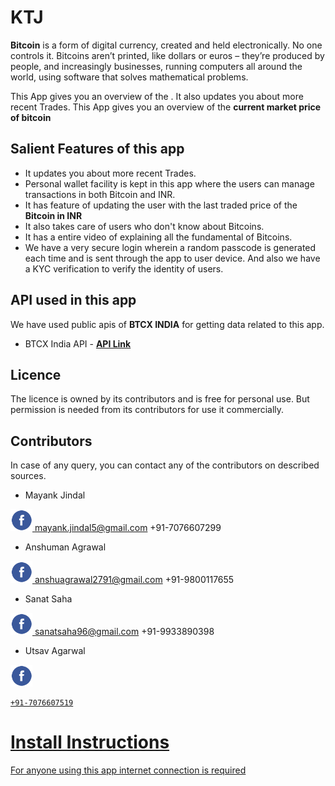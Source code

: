 # KTJ

**Bitcoin** is a form of digital currency, created and held electronically. No one controls it. Bitcoins aren’t printed, like dollars or euros – they’re produced by people, and increasingly businesses, running computers all around the world, using software that solves mathematical problems. 

This App gives you an overview of the . It also updates you about more recent Trades.
This App gives you an overview of the **current market price of bitcoin** 

Salient Features of this app 
-----

 -  It updates you about more recent Trades.
 -  Personal wallet facility is kept in this app where the users can manage transactions in both Bitcoin and INR. 
 -  It has feature of updating the user with the last traded price of the **Bitcoin in INR**
 -  It also takes care of users who don't know about Bitcoins.
 -  It has a entire video of explaining all the fundamental of Bitcoins.
 -  We have a very secure login wherein a random passcode is generated each time and is sent through the app to user device. And also we have a KYC verification to verify the identity of users.


API used in this app 
-----

We have used public apis of **BTCX INDIA** for getting data related to this app.

 -  BTCX India API -   [**API Link**](https://api.btcxindia.com)     

Licence 
-----

The licence is owned by its contributors and is free for personal use. But permission is needed from its contributors for use it commercially.

Contributors 
-----

 In case of any query, you can contact any of the contributors on described sources.

 -  Mayank Jindal

  <a href="https://www.facebook.com/mayank.jindal.9041" target="_blank" title="facebook profile" style="width:100%"><img src="https://github.com/PhilJay/MPAndroidChart/blob/master/design/facebook_icon.png" title="Share on Facebook" width="35" height=35 />
    mayank.jindal5@gmail.com
    +91-7076607299


 -  Anshuman Agrawal

  <a href="https://www.facebook.com/anshuagrawal2791" target="_blank" title="facebook profile" style="width:100%"><img src="https://github.com/PhilJay/MPAndroidChart/blob/master/design/facebook_icon.png" title="Share on Facebook" width="35" height=35 />
    anshuagrawal2791@gmail.com
    +91-9800117655

 -  Sanat Saha

  <a href="https://www.facebook.com/sanat.saha.180" target="_blank" title="facebook profile" style="width:100%"><img src="https://github.com/PhilJay/MPAndroidChart/blob/master/design/facebook_icon.png" title="Share on Facebook" width="35" height=35 />
    sanatsaha96@gmail.com
    +91-9933890398

 -  Utsav Agarwal 

 <a href="https://www.facebook.com/uagarwal744" target="_blank" title="facebook profile" style="width:100%"><img src="https://github.com/PhilJay/MPAndroidChart/blob/master/design/facebook_icon.png" title="Share on Facebook" width="35" height=35 />
  
    +91-7076607519

    


# Install Instructions 

For anyone using this app internet connection is required 

